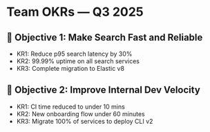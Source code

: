# Team OKRs — Q3 2025

## 🎯 Objective 1: Make Search Fast and Reliable

* KR1: Reduce p95 search latency by 30%
* KR2: 99.99% uptime on all search services
* KR3: Complete migration to Elastic v8

## 🎯 Objective 2: Improve Internal Dev Velocity

* KR1: CI time reduced to under 10 mins
* KR2: New onboarding flow under 60 minutes
* KR3: Migrate 100% of services to deploy CLI v2